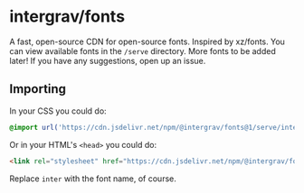 # intergrav/fonts

A fast, open-source CDN for open-source fonts. Inspired by xz/fonts. You can view available fonts in the `/serve` directory. More fonts to be added later! If you have any suggestions, open up an issue.

## Importing

In your CSS you could do:

```css
@import url('https://cdn.jsdelivr.net/npm/@intergrav/fonts@1/serve/inter.min.css');
```

Or in your HTML's `<head>` you could do:

```html
<link rel="stylesheet" href="https://cdn.jsdelivr.net/npm/@intergrav/fonts@1/serve/inter.min.css">
```

Replace `inter` with the font name, of course.
